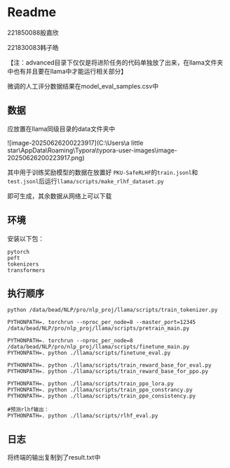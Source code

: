 # Readme

221850088殷嘉欣 

221830083韩子皓

【注：advanced目录下仅仅是将进阶任务的代码单独放了出来，在llama文件夹中也有并且要在llama中才能运行相关部分】

微调的人工评分数据结果在model_eval_samples.csv中



## 数据

应放置在llama同级目录的data文件夹中

![image-20250626200223917](C:\Users\a little star\AppData\Roaming\Typora\typora-user-images\image-20250626200223917.png)

其中用于训练奖励模型的数据在放置好 `PKU-SafeRLHF`的`train.jsonl`和`test.jsonl`后运行`llama/scripts/make_rlhf_dataset.py`

即可生成，其余数据从网络上可以下载

## 环境

安装以下包：

```
pytorch
peft
tokenizers
transformers
```

## 执行顺序

```
python /data/bead/NLP/pro/nlp_proj/llama/scripts/train_tokenizer.py

PYTHONPATH=. torchrun --nproc_per_node=8 --master_port=12345 /data/bead/NLP/pro/nlp_proj/llama/scripts/pretrain_main.py

PYTHONPATH=. torchrun --nproc_per_node=8 /data/bead/NLP/pro/nlp_proj/llama/scripts/finetune_main.py
PYTHONPATH=. python ./llama/scripts/finetune_eval.py

PYTHONPATH=. python ./llama/scripts/train_reward_base_for_eval.py
PYTHONPATH=. python ./llama/scripts/train_reward_base_for_ppo.py

PYTHONPATH=. python ./llama/scripts/train_ppo_lora.py
PYTHONPATH=. python ./llama/scripts/train_ppo_constrancy.py
PYTHONPATH=. python ./llama/scripts/train_ppo_consistency.py

#预测rlhf输出：
PYTHONPATH=. python ./llama/scripts/rlhf_eval.py

```



## 日志

将终端的输出复制到了result.txt中

